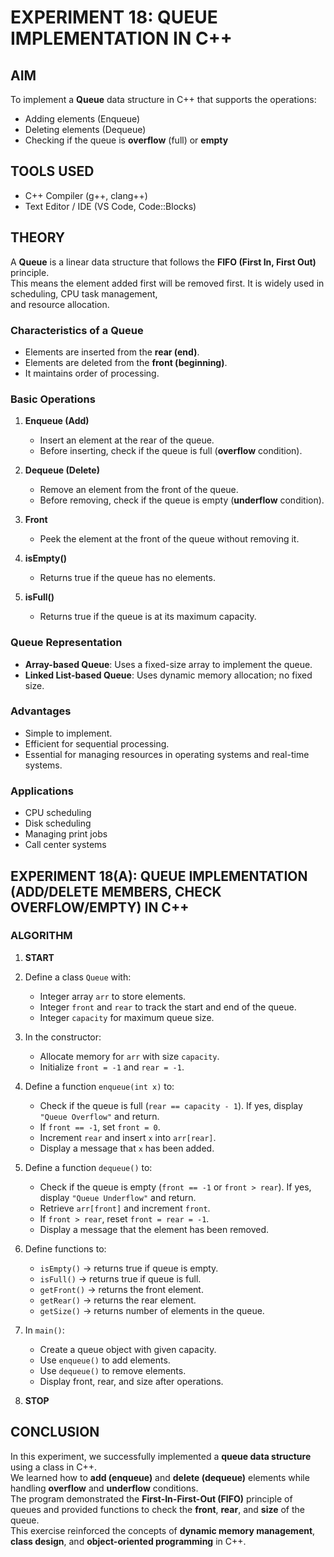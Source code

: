 # EXPERIMENT 18: QUEUE IMPLEMENTATION IN C++

## AIM
To implement a **Queue** data structure in C++ that supports the operations:
- Adding elements (Enqueue)
- Deleting elements (Dequeue)
- Checking if the queue is **overflow** (full) or **empty**

## TOOLS USED
- C++ Compiler (g++, clang++)
- Text Editor / IDE (VS Code, Code::Blocks)

## THEORY
A **Queue** is a linear data structure that follows the **FIFO (First In, First Out)** principle.  
This means the element added first will be removed first. It is widely used in scheduling, CPU task management,  
and resource allocation.

### Characteristics of a Queue
- Elements are inserted from the **rear (end)**.
- Elements are deleted from the **front (beginning)**.
- It maintains order of processing.

### Basic Operations
1. **Enqueue (Add)**  
   - Insert an element at the rear of the queue.  
   - Before inserting, check if the queue is full (**overflow** condition).

2. **Dequeue (Delete)**  
   - Remove an element from the front of the queue.  
   - Before removing, check if the queue is empty (**underflow** condition).

3. **Front**  
   - Peek the element at the front of the queue without removing it.

4. **isEmpty()**  
   - Returns true if the queue has no elements.

5. **isFull()**  
   - Returns true if the queue is at its maximum capacity.

### Queue Representation
- **Array-based Queue**: Uses a fixed-size array to implement the queue.  
- **Linked List-based Queue**: Uses dynamic memory allocation; no fixed size.

### Advantages
- Simple to implement.  
- Efficient for sequential processing.  
- Essential for managing resources in operating systems and real-time systems.

### Applications
- CPU scheduling
- Disk scheduling
- Managing print jobs
- Call center systems

## EXPERIMENT 18(A): QUEUE IMPLEMENTATION (ADD/DELETE MEMBERS, CHECK OVERFLOW/EMPTY) IN C++

### ALGORITHM
1. **START**  
2. Define a class `Queue` with:  
   - Integer array `arr` to store elements.  
   - Integer `front` and `rear` to track the start and end of the queue.  
   - Integer `capacity` for maximum queue size.  

3. In the constructor:  
   - Allocate memory for `arr` with size `capacity`.  
   - Initialize `front = -1` and `rear = -1`.  

4. Define a function `enqueue(int x)` to:  
   - Check if the queue is full (`rear == capacity - 1`). If yes, display `"Queue Overflow"` and return.  
   - If `front == -1`, set `front = 0`.  
   - Increment `rear` and insert `x` into `arr[rear]`.  
   - Display a message that `x` has been added.  

5. Define a function `dequeue()` to:  
   - Check if the queue is empty (`front == -1` or `front > rear`). If yes, display `"Queue Underflow"` and return.  
   - Retrieve `arr[front]` and increment `front`.  
   - If `front > rear`, reset `front = rear = -1`.  
   - Display a message that the element has been removed.  

6. Define functions to:  
   - `isEmpty()` → returns true if queue is empty.  
   - `isFull()` → returns true if queue is full.  
   - `getFront()` → returns the front element.  
   - `getRear()` → returns the rear element.  
   - `getSize()` → returns number of elements in the queue.  

7. In `main()`:  
   - Create a queue object with given capacity.  
   - Use `enqueue()` to add elements.  
   - Use `dequeue()` to remove elements.  
   - Display front, rear, and size after operations.  

8. **STOP**

## CONCLUSION

In this experiment, we successfully implemented a **queue data structure** using a class in C++.  
We learned how to **add (enqueue)** and **delete (dequeue)** elements while handling **overflow** and **underflow** conditions.  
The program demonstrated the **First-In-First-Out (FIFO)** principle of queues and provided functions to check the **front**, **rear**, and **size** of the queue.  
This exercise reinforced the concepts of **dynamic memory management**, **class design**, and **object-oriented programming** in C++.

